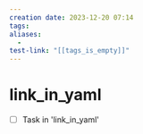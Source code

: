 ```yaml
---
creation date: 2023-12-20 07:14
tags:
aliases:
  -
test-link: "[[tags_is_empty]]"
---
```


# link_in_yaml

- [ ] Task in 'link_in_yaml'
